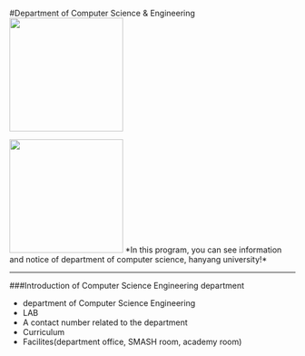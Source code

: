 #Department of Computer Science & Engineering
<img src="http://postfiles4.naver.net/MjAxNjExMTZfMTMy/MDAxNDc5MjU3OTEyMzg0.-2uzsAd8seTEdC0fAdsfzTK5YcNloGA497zpEAl3NuMg.1XdNfustDDvzwg2zwjWaN084OW01-axqyOVpx2TCO_og.PNG.skgpdls11/%EC%8A%A4%ED%81%AC%EB%A6%B0%EC%83%B7_2016-11-16_%EC%98%A4%EC%A0%84_9.56.50.png?type=w3" height="200">

<img src="http://postfiles1.naver.net/MjAxNjExMTZfMTY4/MDAxNDc5MjU5OTYyNzg1.t2KJ7nM4gXsRCQFIm46nGbqQ3EECxGOEWcxsG3_KK44g.zUY9eg5dxpPqlR1o84Dj7_hAaNxBl0SbCtvg4aj1xV0g.PNG.skgpdls11/KakaoTalk_Photo_2016-11-16-10-32-07_79.png?type=w3" height="200">
*In this program, you can see information and notice of department of computer science, hanyang university!*

---------------------------------------------------------------
###Introduction of Computer Science Engineering department

* department of Computer Science Engineering
* LAB
* A contact number related to the department
* Curriculum
* Facilites(department office, SMASH room, academy room)


